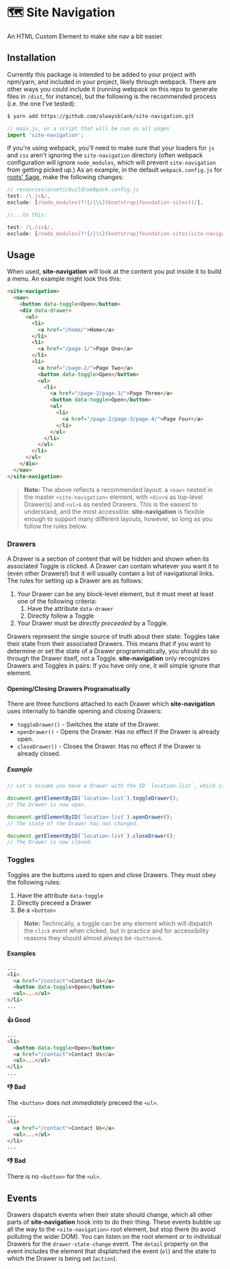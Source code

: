 # 🗺️ Site Navigation

An HTML Custom Element to make site nav a bit easier.

## Installation

Currently this package is intended to be added to your project with npm/yarn,
and included in your project, likely through webpack. There are other ways you
could include it (running webpack on this repo to generate files in `/dist`,
for instance), but the following is the recommended process (i.e. the one I've
tested):

```bash
$ yarn add https://github.com/alwaysblank/site-navigation.git
```

```javascript
// main.js, or a script that will be run on all pages
import 'site-navigation';
```

If you're using webpack, you'll need to make sure that your loaders for `js`
and `css` aren't ignoring the `site-navigation` directory (often webpack
configuration will ignore `node_modules`, which will prevent `site-navigation`
from getting picked up.) As an example, in the default `webpack.config.js` for
[roots' Sage](https://github.com/roots/sage), make the following changes:

```javascript
// resources/assets/build/webpack.config.js
test: /\.js$/,
exclude: [/node_modules(?![/|\\](bootstrap|foundation-sites))/],

//...to this:

test: /\.css$/,
exclude: [/node_modules(?![/|\\](bootstrap|foundation-sites|site-navigation))/],
```

## Usage

When used, **site-navigation** will look at the content you put inside it to
build a menu. An example might look this this:

```html
<site-navigation>
  <nav>    
    <button data-toggle>Open</button>
    <div data-drawer>
      <ul>
        <li>
          <a href="/home/">Home</a>
        </li>
        <li>
          <a href="/page-1/">Page One</a>
        </li>
        <li>
          <a href="/page-2/">Page Two</a>
          <button data-toggle>Open</button>
          <ul>
            <li>
              <a href="/page-2/page-3/">Page Three</a>
              <button data-toggle>Open</button>
              <ul>
                <li>
                  <a href="/page-2/page-3/page-4/">Page Four</a>
                </li>
              </ul>
            </li>
          </ul>
        </li>
      </ul>
    </div>
  </nav>
</site-navigation>
```

> **Note:** The above reflects a recommended layout: a `<nav>` nested in the master
> `<site-navigation>` element, with `<div>`s as top-level Drawer(s) and `<ul>`s as nested
> Drawers. This is the easiest to understand, and the most accessible. **site-navigation**
> is flexible enough to support many different layouts, however, so long as you follow
> the rules below.

### Drawers

A Drawer is a section of content that will be hidden and shown when its associated Toggle
is clicked. A Drawer can contain whatever you want it to (even other Drawers!) but it will
usually contain a list of navigational links. The rules for setting up a Drawer are as follows:

1. Your Drawer can be any block-level element, but it must meet at least one of the following 
criteria:
   1. Have the attribute `data-drawer`
   2. Directly follow a Toggle
2. Your Drawer must be *directly preceeded* by a Toggle.

Drawers represent the single source of truth about their state: Toggles take their state
from their associated Drawers. This means that if you want to determine or set the state of
a Drawer programmatically, you should do so through the Drawer itself, not a Toggle.
**site-navigation** only recognizes Drawers and Toggles in pairs: If you have only one, it
will simple ignore that element.

#### Opening/Closing Drawers Programatically

There are three functions attached to each Drawer which **site-navigation** uses internally
to handle opening and closing Drawers:

- `toggleDrawer()` - Switches the state of the Drawer.
- `openDrawer()` - Opens the Drawer. Has no effect if the Drawer is already open.
- `closeDrawer()` - Closes the Drawer. Has no effect if the Drawer is already closed.

##### Example

```js
// Let's assume you have a Drawer with the ID `location-list`, which is currently closed.

document.getElementByID(`location-list`).toggleDrawer();
// The Drawer is now open.

document.getElementByID(`location-list`).openDrawer();
// The state of the Drawer has not changed.

document.getElementByID(`location-list`).closeDrawer();
// The Drawer is now closed.
```

### Toggles

Toggles are the buttons used to open and close Drawers. They must obey the following rules:

1. Have the attribute `data-toggle`
2. Directly preceed a Drawer
3. Be a `<button>`

> **Note:** Technically, a toggle can be any element which will dispatch the `click` event
> when clicked, but in practice and for accessibility reasons they should almost always be
> `<button>`s.

#### Examples
```html
...
<li>
  <a href="/contact">Contact Us</a>
  <button data-toggle>Open</button>
  <ul>...</ul>
</li>
...
```
**👍 Good**


```html
...
<li>
  <button data-toggle>Open</button>
  <a href="/contact">Contact Us</a>
  <ul>...</ul>
</li>
...
```
**👎 Bad**

The `<button>` does not _immediately_ preceed the `<ul>`.

```html
...
<li>
  <a href="/contact">Contact Us</a>
  <ul>...</ul>
</li>
...
```
**👎 Bad**

There is no `<button>` for the `<ul>`.

## Events

Drawers dispatch events when their state should change, which all other parts of
**site-navigation** hook into to do their thing. These events bubble up all the way to the
`<site-navigation>` root element, but stop there (to avoid polluting the wider DOM). You can
listen on the root element or to individual Drawers for the `drawer-state-change` event.
The `detail` property on the event includes the element that displatched the event (`el`)
and the state to which the Drawer is being set (`action`).
